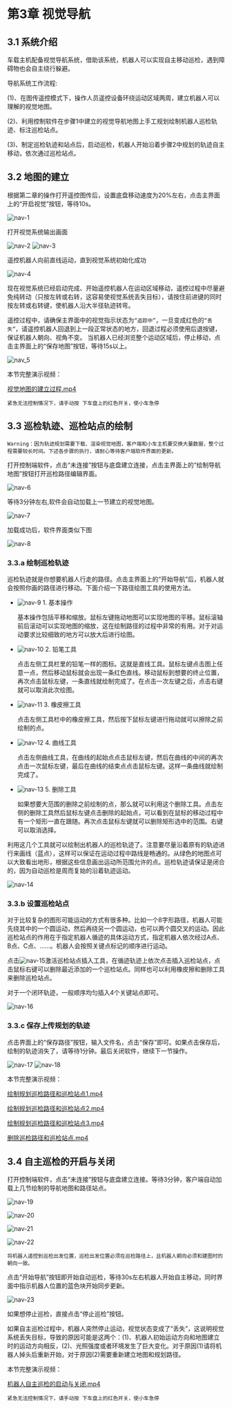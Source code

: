 # <a href="#" id="start"></a>第3章 视觉导航

## <a href="#" id="intro"></a>3.1 系统介绍

车载主机配备视觉导航系统，借助该系统，机器人可以实现自主移动巡检，遇到障碍物也会自主绕行躲避。

导航系统工作流程:

(1)、在图传遥控模式下，操作人员遥控设备环绕运动区域两周，建立机器人可以理解的视觉地图。

(2)、利用控制软件在步骤1中建立的视觉导航地图上手工规划绘制机器人巡检轨迹、标注巡检站点。

(3)、制定巡检轨迹和站点后，启动巡检，机器人开始沿着步骤2中规划的轨迹自主移动，依次通过巡检站点。

## <a href="#" id="create"></a>3.2 地图的建立

根据第二章的操作打开遥控图传后，设置底盘移动速度为20%左右，点击主界面上的“开启视觉”按钮，等待10s。

![nav-1](/images/nav-1.png)

打开视觉系统输出画面

![nav-2](/images/nav-2.png)
![nav-3](/images/nav-3.png)

遥控机器人向前直线运动，直到视觉系统初始化成功

![nav-4](/images/nav_4.png)

现在视觉系统已经启动完成、开始遥控机器人在运动区域移动，遥控过程中尽量避免纯转动（只按左转或右转，这容易使视觉系统丢失目标），请按住前进键的同时按左转或右转键，使机器人沿大半径轨迹转弯。

遥控过程中，请确保主界面中的视觉指示状态为`“追踪中”`，一旦变成红色的`“丢失”`，请遥控机器人回退到上一段正常状态的地方，回退过程必须使用后退按键，保证机器人朝向、视角不变。
当机器人已经浏览整个运动区域后，停止移动，点击主界面上的“保存地图”按钮，等待15s以上。

![nav_5](/images/nav_5.png)

本节完整演示视频：

[视觉地图的建立过程.mp4](http://139.199.64.153/media/docs/nav/videos/4.mp4)

`紧急无法控制情况下，请手动按 下车盘上的红色开关，使小车急停`

## <a href="#" id="draw"></a>3.3 巡检轨迹、巡检站点的绘制

`Warning：因为轨迹规划需要下载、渲染视觉地图，客户端和小车主机要交换大量数据，整个过程需要较长时间。下述各步骤的执行，请耐心等待客户端软件界面的更新。`

打开控制端软件，点击“未连接”按钮与底盘建立连接，点击主界面上的“绘制导航地图”按钮打开巡检路径编辑界面。

![nav-6](/images/nav-6.png)

等待3分钟左右,软件会自动加载上一节建立的视觉地图。

![nav-7](/images/nav-7.png)

加载成功后，软件界面类似下图

![nav-8](/images/nav-8.png)

### <a href="#" id="draw-path"></a>3.3.a 绘制巡检轨迹

巡检轨迹就是你想要机器人行走的路径。点击主界面上的“开始导航”后，机器人就会按照你画的路径进行移动。下面介绍一下路径绘图工具的使用方法。

  - ![nav-9](/images/nav-9.png) 1. 基本操作

    基本操作包括平移和缩放。鼠标左键拖动地图可以实现地图的平移。鼠标滚轴前后滚动可以实现地图的缩放，这在绘制路径的过程中非常的有用。对于对运动要求比较细致的地方可以放大后进行绘图。
  - ![nav-10](/images/nav-10.png) 2. 铅笔工具

    点击左侧工具栏里的铅笔一样的图标。这就是直线工具。鼠标左键点击图上任意一点，然后移动鼠标就会出现一条红色直线。移动鼠标到想要的终止位置，再次点击鼠标左键，一条直线就绘制完成了。在点击一次左键之后，点击右键就可以取消此次绘图。
  - ![nav-11](/images/nav-11.png) 3. 橡皮擦工具

    点击左侧工具栏中的橡皮擦工具，然后按下鼠标左键进行拖动就可以擦除之前绘制的点。
  - ![nav-12](/images/nav-12.png) 4. 曲线工具

    点击左侧曲线工具，在曲线的起始点点击鼠标左键，然后在曲线的中间的再次点击一次鼠标左键，最后在曲线的结束点点击鼠标左键。这样一条曲线就绘制完成了。
  - ![nav-13](/images/nav-13.png) 5. 删除工具

    如果想要大范围的删除之前绘制的点，那么就可以利用这个删除工具。点击左侧的删除工具然后鼠标左键点击删除的起始点，可以看到在鼠标的移动过程中有一个矩形一直在跟随。再次点击鼠标左键就可以删除矩形选中的范围。右键可以取消选择。

利用这几个工具就可以绘制出机器人的巡检轨迹了。注意要尽量沿着原有的轨迹进行来画线（蓝点），这样可以保证在运动过程中路线是畅通的。从绿色的地图点可以大致看出地形，根据这些信息画出运动所范围允许的点。巡检轨迹请保证是闭合的，因为自动巡检是周而复始的沿着轨迹运动。

![nav-14](/images/nav-14.png)

### <a href="#" id="draw-station"></a>3.3.b 设置巡检站点

对于比较复杂的图形可能运动的方式有很多种。比如一个8字形路径，机器人可能先绕其中的一个圆运动，然后再绕另一个圆运动，也可以两个圆交叉的运动。因此巡检站点的作用在于指定机器人循迹的具体运动方式，指定机器人依次经过A点、B点、C点、……。机器人会按照关键点标记的顺序进行运动。

点击![nav-15](/images/nav-15.png)激活巡检站点插入工具，在循迹轨迹上依次点击插入巡检站点，点击鼠标右键可以删除最近添加的一个巡检站点。同样也可以利用橡皮擦和删除工具来删除巡检站点。

对于一个闭环轨迹，一般顺序均匀插入4个关键站点即可。

![nav-16](/images/nav-16.png)

### <a href="#" id="save-path"></a>3.3.c 保存上传规划的轨迹

点击界面上的“保存路径”按钮，输入文件名，点击“保存”即可。如果点击保存后，绘制的轨迹消失了，请等待1分钟。最后关闭软件，继续下一节操作。

![nav-17](/images/nav-17.png)
![nav-18](/images/nav-18.png)

本节完整演示视频：

[绘制规划巡检路径和巡检站点1.mp4](http://139.199.64.153/media/docs/nav/videos/5.mp4)

[绘制规划巡检路径和巡检站点2.mp4](http://139.199.64.153/media/docs/nav/videos/6.mp4)

[绘制规划巡检路径和巡检站点3.mp4](http://139.199.64.153/media/docs/nav/videos/7.mp4)

[删除巡检路径和巡检站点.mp4](http://139.199.64.153/media/docs/nav/videos/8.mp4)

## <a href="#" id="open-close"></a>3.4 自主巡检的开启与关闭

打开控制端软件，点击“未连接”按钮与底盘建立连接。等待3分钟，客户端自动加载上几节绘制的导航地图和路径站点。

![nav-19](/images/nav-19.png)

![nav-20](/images/nav-20.png)

![nav-21](/images/nav-21.png)

![nav-22](/images/nav-22.png)

`将机器人遥控到巡检出发位置，巡检出发位置必须在巡检路径上，且机器人朝向必须和建图时的朝向一致。`

点击“开始导航”按钮即开始自动巡检，等待30s左右机器人开始自主移动，同时界面中指示机器人位置的蓝色块开始同步更新。

![nav-23](/images/nav-23.png)

如果想停止巡检，直接点击“停止巡检”按钮。

如果自主巡检过程中，机器人突然停止运动，视觉状态变成了“丢失”，这说明视觉系统丢失目标，导致的原因可能是这两个：(1)、机器人初始运动方向和地图建立时的运动方向相反，(2)、光照强度或者环境发生了巨大变化。对于原因(1)请将机器人掉头后重新开始，对于原因(2)需要重新建立地图和规划路径。

本节完整演示视频：

[机器人自主巡检的启动与关闭.mp4](http://139.199.64.153/media/docs/nav/videos/9.mp4)

`紧急无法控制情况下，请手动按 下车盘上的红色开关，使小车急停`
